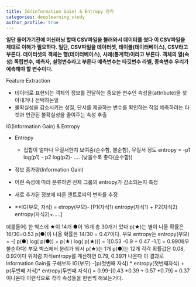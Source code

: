 ```yaml
---
title: IG(information Gain) & Entropy 정리
categories: deeplearning_study
author_profile: true
---
```



**일단 들어가기전에 머신러닝 할때 CSV파일을 불러와서 데이터를 썼다 이 CSV파일을 제대로 이해가 필요하다. 일단, CSV파일을 데이터셋, 테이블(데이터베이스), CSV라고 부른다.
데이터셋의 객체는 행(데이터베이스), 사례(통계학)이라고 부른다. 객체의 열(속성) 독립변수, 예측자, 설명변수라고 부른다 예측변수는 타깃변수 라벨, 종속변수 우리가 예측해야 할 변수이다.**


Feature Extraction
   - 데이터로 표현되는 객체의 정보를 전달하는 중요한 변수인 속성을(attribute)을 찾아내거나 선택하는일
   - 불확실성을 감소시키는 성질, 단서를 제공하는 변수를 확인하는 작업 예측하려는 타겟과 연관된 불확실성을 줄여주는 속성 추출


IG(Information Gain) & Entropy
  - Entropy
    - 집합이 얼마나 무질서한지 보여줌(순수함, 불순함), 무질서 정도
    entropy = -p1 log(p1) - p2 log(p2)- .... (낮을수록 좋다(순수함))

  - 정보 증가량(Information Gain)
   - 어떤 속성에 따라 분류하면 전체 그룹의 entropy가 감소되는지 측정
   - 새로 추가된 정보에 따른 엔트로피의 변화를 추정
   - **IG(부모, 자식) = etropy(부모)- [P1(자식1) entropy(자식1) + P2(자식2) entropy(자식2)+.....]

예를들어) 한 박스에 ★이 14개 ●이 16개 총 30개가 있다 p(★)는 별이 나올 확률은 16/30=0.53 p(●)이 나올 확률은 14/30 = 0.47이다.
부모 entropy는 entropy(부모) = -[ p(●) log( p(●)) +  p(★) log( p(★))] = 1[0.53 -0.9 + 0.47 -1.1] = 0.99(매우 불순하다)
부모 박스에서 분리가 되서 p(★)는 1개 p(●)는 12개 각각 확률값은 0.08, 0.92이다 위처럼 자식entropy를 계산하면 0.79, 0.39가 나온다 이 결과로 
information Gain을 구해보자 
IG(부모) -[p(첫번째 자식) * entropy(첫번째자식) + p(두번째 자식)* entropy(두번째 자식)] = 0.99-[0.43 *0.39 + 0.57 *0.79] = 0.37 이나온다 
이런식으로 각각 속성들을 한번씩 해보는거다. 